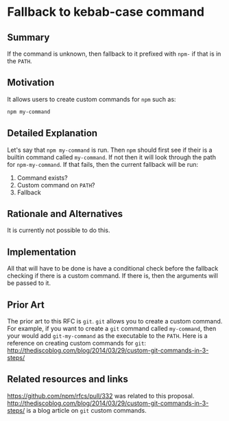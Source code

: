 # Fallback to kebab-case command

## Summary

If the command is unknown, then fallback to it prefixed with `npm-` if that is in the `PATH`.

## Motivation

It allows users to create custom commands for `npm` such as:

```sh
npm my-command
```

## Detailed Explanation

Let's say that `npm my-command` is run. Then `npm` should first see if their is a builtin command called `my-command`. If not then it will look through the path for `npm-my-command`. If that fails, then the current fallback will be run:

1. Command exists?
2. Custom command on `PATH`?
3. Fallback

## Rationale and Alternatives

It is currently not possible to do this.

## Implementation

All that will have to be done is have a conditional check before the fallback checking if there is a custom command. If there is, then the arguments will be passed to it.

## Prior Art

The prior art to this RFC is `git`. `git` allows you to create a custom command. For example, if you want to create a `git` command called `my-command`, then your would add `git-my-command` as the executable to the `PATH`. Here is a reference on creating custom commands for `git`: http://thediscoblog.com/blog/2014/03/29/custom-git-commands-in-3-steps/

## Related resources and links

https://github.com/npm/rfcs/pull/332 was related to this proposal.
http://thediscoblog.com/blog/2014/03/29/custom-git-commands-in-3-steps/ is a blog article on `git` custom commands.
